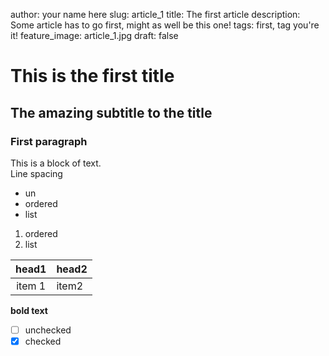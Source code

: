author: your name here
slug: article_1
title: The first article
description: Some article has to go first, might as well be this one!
tags: first, tag you're it!
feature_image: article_1.jpg
draft: false

# This is the first title

## The amazing subtitle to the title

### First paragraph

This is a block of text.  
Line spacing

- un
- ordered
- list

1. ordered
2. list

head1 | head2
:---: | :---
item 1 | item2

**bold text**

- [ ] unchecked
- [x] checked
